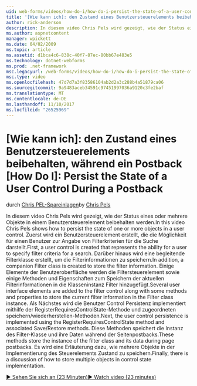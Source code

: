 ```yaml
---
uid: web-forms/videos/how-do-i/how-do-i-persist-the-state-of-a-user-control-during-a-postback
title: '[Wie kann ich]: den Zustand eines Benutzersteuerelements beibehalten, während ein Postback | Microsoft Docs'
author: rick-anderson
description: In diesem video Chris Pels wird gezeigt, wie der Status eines oder mehrere Objekte in einem Benutzersteuerelement beibehalten werden. Zuerst wird ein Benutzersteuerelement erstellt, das die Abilit darstellt...
ms.author: aspnetcontent
manager: wpickett
ms.date: 04/02/2009
ms.topic: article
ms.assetid: d1bca4c6-838c-40f7-87ec-80bb67e483e5
ms.technology: dotnet-webforms
ms.prod: .net-framework
msc.legacyurl: /web-forms/videos/how-do-i/how-do-i-persist-the-state-of-a-user-control-during-a-postback
msc.type: video
ms.openlocfilehash: 47d7d7a3f83586104ab2d2a3c288b4a51879ca06
ms.sourcegitcommit: 9a9483aceb34591c97451997036a9120c3fe2baf
ms.translationtype: MT
ms.contentlocale: de-DE
ms.lasthandoff: 11/10/2017
ms.locfileid: "26525969"
---
```

<a name="how-do-i-persist-the-state-of-a-user-control-during-a-postback"></a>[Wie kann ich]: den Zustand eines Benutzersteuerelements beibehalten, während ein Postback
[How Do I]: Persist the State of a User Control During a Postback
====================
<span data-ttu-id="de83b-105">durch [Chris PEL-Spareinlagen](https://twitter.com/chrispels)</span><span class="sxs-lookup"><span data-stu-id="de83b-105">by [Chris Pels](https://twitter.com/chrispels)</span></span>

<span data-ttu-id="de83b-106">In diesem video Chris Pels wird gezeigt, wie der Status eines oder mehrere Objekte in einem Benutzersteuerelement beibehalten werden.</span><span class="sxs-lookup"><span data-stu-id="de83b-106">In this video Chris Pels shows how to persist the state of one or more objects in a user control.</span></span> <span data-ttu-id="de83b-107">Zuerst wird ein Benutzersteuerelement erstellt, die die Möglichkeit für einen Benutzer zur Angabe von Filterkriterien für die Suche darstellt.</span><span class="sxs-lookup"><span data-stu-id="de83b-107">First, a user control is created that represents the ability for a user to specify filter criteria for a search.</span></span> <span data-ttu-id="de83b-108">Darüber hinaus wird eine begleitende Filterklasse erstellt, um die Filterinformationen zu speichern.</span><span class="sxs-lookup"><span data-stu-id="de83b-108">In addition, a companion Filter class is created to store the filter information.</span></span> <span data-ttu-id="de83b-109">Einige Elemente der Benutzeroberfläche werden die Filtersteuerelement sowie einige Methoden und Eigenschaften zum Speichern der aktuellen Filterinformationen in die Klasseninstanz Filter hinzugefügt.</span><span class="sxs-lookup"><span data-stu-id="de83b-109">Several user interface elements are added to the filter control along with some methods and properties to store the current filter information in the Filter class instance.</span></span> <span data-ttu-id="de83b-110">Als Nächstes wird die Benutzer Control Persistenz implementiert mithilfe der RegisterRequiresControlState-Methode und zugeordneten speichern/wiederherstellen-Methoden.</span><span class="sxs-lookup"><span data-stu-id="de83b-110">Next, the user control persistence is implemented using the RegisterRequiresControlState method and associated Save/Restore methods.</span></span> <span data-ttu-id="de83b-111">Diese Methoden speichert die Instanz des Filter-Klasse und ihre Daten während der Seitenpostbacks.</span><span class="sxs-lookup"><span data-stu-id="de83b-111">These methods store the instance of the filter class and its data during page postbacks.</span></span> <span data-ttu-id="de83b-112">Es wird eine Erläuterung dazu, wie mehrere Objekte in der Implementierung des Steuerelements Zustand zu speichern.</span><span class="sxs-lookup"><span data-stu-id="de83b-112">Finally, there is a discussion of how to store multiple objects in control state implementation.</span></span>

[<span data-ttu-id="de83b-113">&#9654; Sehen Sie sich an (23 Minuten)</span><span class="sxs-lookup"><span data-stu-id="de83b-113">&#9654; Watch video (23 minutes)</span></span>](https://channel9.msdn.com/Blogs/ASP-NET-Site-Videos/how-do-i-persist-the-state-of-a-user-control-during-a-postback)
